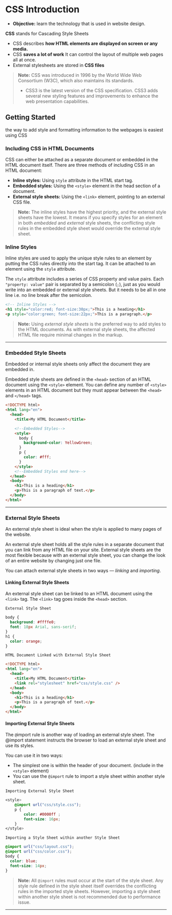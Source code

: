 # CSS Introduction

- **Objective:** learn the technology that is used in website design.

**CSS** stands for Cascading Style Sheets

- CSS describes **how HTML elements are displayed on screen or any media.**
- CSS **saves a lot of work** It can control the layout of multiple web pages all at once.
- External stylesheets are stored in **CSS files**

> **Note:** CSS was introduced in 1996 by the World Wide Web Consortium (W3C), which also maintains its standards.
>
> - CSS3 is the latest version of the CSS specification. CSS3 adds several new styling features and improvements to enhance the web presentation capabilities.

## Getting Started

the way to add style and formatting information to the webpages is easiest using CSS

### Including CSS in HTML Documents

CSS can either be attached as a separate document or embedded in the HTML document itself. There are three methods of including CSS in an HTML document:

- **Inline styles:** Using `style` attribute in the HTML start tag.
- **Embedded styles:** Using the `<style>` element in the head section of a document.
- **External style sheets:** Using the `<link>` element, pointing to an external CSS file.

> **Note:** The inline styles have the highest priority, and the external style sheets have the lowest. It means if you specify styles for an element in both _embedded_ and _external_ style sheets, the conflicting style rules in the embedded style sheet would override the external style sheet.

### Inline Styles

Inline styles are used to apply the unique style rules to an element by putting the CSS rules directly into the start tag. It can be attached to an element using the `style` attribute.

The `style` attribute includes a series of CSS property and value pairs. Each `"property: value"` pair is separated by a semicolon (`;`), just as you would write into an embedded or external style sheets. But it needs to be all in one line i.e. no line break after the semicolon.

```html
<!-- Inline Styles -->
<h1 style="color:red; font-size:30px;">This is a heading</h1>
<p style="color:green; font-size:22px;">This is a paragraph.</p>
```

> **Note:** Using _external style sheets_ is the preferred way to add styles to the HTML documents. As with external style sheets, the affected HTML file require minimal changes in the markup.

---

### Embedded Style Sheets

Embedded or internal style sheets only affect the document they are embedded in.

Embedded style sheets are defined in the `<head>` section of an HTML document using the `<style>` element. You can define any number of `<style>` elements in an HTML document but they must appear between the `<head>` and `</head>` tags.

```html
<!DOCTYPE html>
<html lang="en">
  <head>
    <title>My HTML Document</title>

    <!--Embedded Styles-->
    <style>
      body {
        background-color: YellowGreen;
      }
      p {
        color: #fff;
      }
    </style>
    <!--Embedded Styles end here-->
  </head>
  <body>
    <h1>This is a heading</h1>
    <p>This is a paragraph of text.</p>
  </body>
</html>
```

---

### External Style Sheets

An external style sheet is ideal when the style is applied to many pages of the website.

An external style sheet holds all the style rules in a separate document that you can link from any HTML file on your site. External style sheets are the most flexible because with an external style sheet, you can change the look of an entire website by changing just one file.

You can attach external style sheets in two ways — _linking_ and _importing_.

#### Linking External Style Sheets

An external style sheet can be linked to an HTML document using the `<link>` tag. The `<link>` tag goes inside the `<head>` section.

`External Style Sheet `

```css
body {
  background: #ffffe0;
  font: 18px Arial, sans-serif;
}
h1 {
  color: orange;
}
```

`HTML Document Linked with External Style Sheet`

```html
<!DOCTYPE html>
<html lang="en">
  <head>
    <title>My HTML Document</title>
    <link rel="stylesheet" href="css/style.css" />
  </head>
  <body>
    <h1>This is a heading</h1>
    <p>This is a paragraph of text.</p>
  </body>
</html>
```

#### Importing External Style Sheets

The `@`import rule is another way of loading an external style sheet. The @import statement instructs the browser to load an external style sheet and use its styles.

You can use it in two ways:

- The simplest one is within the header of your document. (include in the `<style>` element)
- You can use the `@import` rule to import a style sheet within another style sheet.

`Importing External Style Sheet`

```css
<style>
    @import url("css/style.css");
    p {
        color: #0000ff ;
        font-size: 16px;
    }
</style>
```

`Importing a Style Sheet within another Style Sheet`

```css
@import url("css/layout.css");
@import url("css/color.css");
body {
  color: blue;
  font-size: 14px;
}
```

> **Note:** All `@import` rules must occur at the start of the style sheet. Any style rule defined in the style sheet itself overrides the conflicting rules in the imported style sheets. However, importing a style sheet within another style sheet is not recommended due to performance issue.

---
